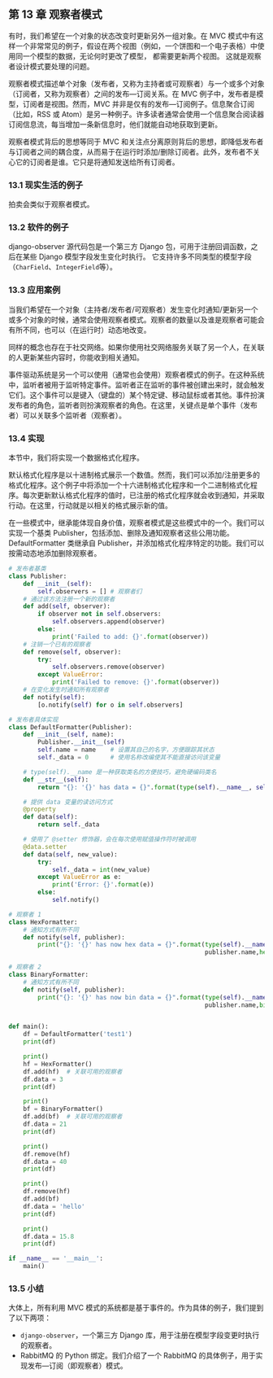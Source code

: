 ## 第 13 章 观察者模式

有时，我们希望在一个对象的状态改变时更新另外一组对象。在 MVC 模式中有这样一个非常常见的例子，假设在两个视图（例如，一个饼图和一个电子表格）中使用同一个模型的数据，无论何时更改了模型， 都需要更新两个视图。 这就是观察者设计模式要处理的问题。

观察者模式描述单个对象（发布者，又称为主持者或可观察者）与一个或多个对象（订阅者，又称为观察者）之间的发布—订阅关系。在 MVC 例子中，发布者是模型，订阅者是视图。然而，MVC 并非是仅有的发布—订阅例子。信息聚合订阅（比如，RSS 或 Atom）是另一种例子。许多读者通常会使用一个信息聚合阅读器订阅信息流，每当增加一条新信息时，他们就能自动地获取到更新。

观察者模式背后的思想等同于 MVC 和关注点分离原则背后的思想，即降低发布者与订阅者之间的耦合度，从而易于在运行时添加/删除订阅者。此外，发布者不关心它的订阅者是谁。它只是将通知发送给所有订阅者。

### 13.1 现实生活的例子

拍卖会类似于观察者模式。

### 13.2 软件的例子

django-observer 源代码包是一个第三方 Django 包，可用于注册回调函数，之后在某些 Django 模型字段发生变化时执行。 它支持许多不同类型的模型字段（`CharField`、`IntegerField`等）。

### 13.3 应用案例

当我们希望在一个对象（主持者/发布者/可观察者）发生变化时通知/更新另一个或多个对象的时候，通常会使用观察者模式。观察者的数量以及谁是观察者可能会有所不同，也可以（在运行时）动态地改变。

同样的概念也存在于社交网络。如果你使用社交网络服务关联了另一个人，在关联的人更新某些内容时，你能收到相关通知。

事件驱动系统是另一个可以使用（通常也会使用）观察者模式的例子。在这种系统中，监听者被用于监听特定事件。监听者正在监听的事件被创建出来时，就会触发它们。这个事件可以是键入（键盘的）某个特定键、移动鼠标或者其他。事件扮演发布者的角色，监听者则扮演观察者的角色。在这里，关键点是单个事件（发布者）可以关联多个监听者（观察者）。

### 13.4 实现

本节中，我们将实现一个数据格式化程序。

默认格式化程序是以十进制格式展示一个数值。然而，我们可以添加/注册更多的格式化程序。这个例子中将添加一个十六进制格式化程序和一个二进制格式化程序。每次更新默认格式化程序的值时，已注册的格式化程序就会收到通知，并采取行动。在这里，行动就是以相关的格式展示新的值。

在一些模式中，继承能体现自身价值，观察者模式是这些模式中的一个。我们可以实现一个基类 Publisher，包括添加、删除及通知观察者这些公用功能。DefaultFormatter 类继承自 Publisher，并添加格式化程序特定的功能。我们可以按需动态地添加删除观察者。

```python
# 发布者基类
class Publisher:
    def __init__(self):
        self.observers = []	# 观察者们
	# 通过该方法注册一个新的观察者
    def add(self, observer):
        if observer not in self.observers:
            self.observers.append(observer)
        else:
            print('Failed to add: {}'.format(observer))
	# 注销一个已有的观察者
    def remove(self, observer):
        try:
            self.observers.remove(observer)
        except ValueError:
            print('Failed to remove: {}'.format(observer))
	# 在变化发生时通知所有观察者
    def notify(self):
        [o.notify(self) for o in self.observers]

# 发布者具体实现
class DefaultFormatter(Publisher):
    def __init__(self, name):
        Publisher.__init__(self)
        self.name = name	# 设置其自己的名字，方便跟踪其状态
        self._data = 0		# 使用名称改编使其不能直接访问该变量

    # type(self).__name 是一种获取类名的方便技巧，避免硬编码类名
    def __str__(self):
        return "{}: '{}' has data = {}".format(type(self).__name__, self.name, self._data)

    # 提供 data 变量的读访问方式
    @property
    def data(self):
        return self._data

    # 使用了 @setter 修饰器，会在每次使用赋值操作符时被调用
    @data.setter
    def data(self, new_value):
        try:
            self._data = int(new_value)
        except ValueError as e:
            print('Error: {}'.format(e))
        else:
            self.notify()

# 观察者 1
class HexFormatter:
    # 通知方式有所不同
    def notify(self, publisher):
        print("{}: '{}' has now hex data = {}".format(type(self).__name__,
                                                      publisher.name,hex(publisher.data)))

# 观察者 2
class BinaryFormatter:
	# 通知方式有所不同
    def notify(self, publisher):
        print("{}: '{}' has now bin data = {}".format(type(self).__name__,
                                                      publisher.name,bin(publisher.data)))


def main():
    df = DefaultFormatter('test1')
    print(df)

    print()
    hf = HexFormatter()	
    df.add(hf)	# 关联可用的观察者
    df.data = 3
    print(df)

    print()
    bf = BinaryFormatter()
    df.add(bf)	# 关联可用的观察者
    df.data = 21
    print(df)

    print()
    df.remove(hf)
    df.data = 40
    print(df)

    print()
    df.remove(hf)
    df.add(bf)
    df.data = 'hello'
    print(df)

    print()
    df.data = 15.8
    print(df)

if __name__ == '__main__':
    main()
```

### 13.5 小结

大体上，所有利用 MVC 模式的系统都是基于事件的。作为具体的例子，我们提到了以下两项：

*   `django-observer`，一个第三方 Django 库，用于注册在模型字段变更时执行的观察者。 
*   RabbitMQ 的 Python 绑定。我们介绍了一个 RabbitMQ 的具体例子，用于实现发布—订阅（即观察者）模式。

